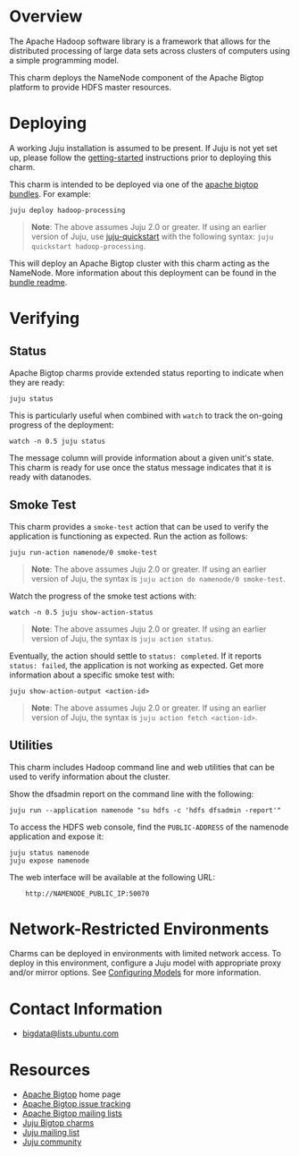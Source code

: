<!--
  Licensed to the Apache Software Foundation (ASF) under one or more
  contributor license agreements.  See the NOTICE file distributed with
  this work for additional information regarding copyright ownership.
  The ASF licenses this file to You under the Apache License, Version 2.0
  (the "License"); you may not use this file except in compliance with
  the License.  You may obtain a copy of the License at

       http://www.apache.org/licenses/LICENSE-2.0

  Unless required by applicable law or agreed to in writing, software
  distributed under the License is distributed on an "AS IS" BASIS,
  WITHOUT WARRANTIES OR CONDITIONS OF ANY KIND, either express or implied.
  See the License for the specific language governing permissions and
  limitations under the License.
-->
# Overview

The Apache Hadoop software library is a framework that allows for the
distributed processing of large data sets across clusters of computers
using a simple programming model.

This charm deploys the NameNode component of the Apache Bigtop platform
to provide HDFS master resources.


# Deploying

A working Juju installation is assumed to be present. If Juju is not yet set
up, please follow the
[getting-started](https://jujucharms.com/docs/2.0/getting-started)
instructions prior to deploying this charm.

This charm is intended to be deployed via one of the
[apache bigtop bundles](https://jujucharms.com/u/bigdata-charmers/#bundles).
For example:

    juju deploy hadoop-processing

> **Note**: The above assumes Juju 2.0 or greater. If using an earlier version
of Juju, use [juju-quickstart](https://launchpad.net/juju-quickstart) with the
following syntax: `juju quickstart hadoop-processing`.

This will deploy an Apache Bigtop cluster with this charm acting as the
NameNode. More information about this deployment can be found in the
[bundle readme](https://jujucharms.com/hadoop-processing/).


# Verifying

## Status
Apache Bigtop charms provide extended status reporting to indicate when they
are ready:

    juju status

This is particularly useful when combined with `watch` to track the on-going
progress of the deployment:

    watch -n 0.5 juju status

The message column will provide information about a given unit's state.
This charm is ready for use once the status message indicates that it is
ready with datanodes.

## Smoke Test
This charm provides a `smoke-test` action that can be used to verify the
application is functioning as expected. Run the action as follows:

    juju run-action namenode/0 smoke-test

> **Note**: The above assumes Juju 2.0 or greater. If using an earlier version
of Juju, the syntax is `juju action do namenode/0 smoke-test`.

Watch the progress of the smoke test actions with:

    watch -n 0.5 juju show-action-status

> **Note**: The above assumes Juju 2.0 or greater. If using an earlier version
of Juju, the syntax is `juju action status`.

Eventually, the action should settle to `status: completed`.  If it
reports `status: failed`, the application is not working as expected. Get
more information about a specific smoke test with:

    juju show-action-output <action-id>

> **Note**: The above assumes Juju 2.0 or greater. If using an earlier version
of Juju, the syntax is `juju action fetch <action-id>`.

## Utilities
This charm includes Hadoop command line and web utilities that can be used
to verify information about the cluster.

Show the dfsadmin report on the command line with the following:

    juju run --application namenode "su hdfs -c 'hdfs dfsadmin -report'"

To access the HDFS web console, find the `PUBLIC-ADDRESS` of the
namenode application and expose it:

    juju status namenode
    juju expose namenode

The web interface will be available at the following URL:

        http://NAMENODE_PUBLIC_IP:50070


# Network-Restricted Environments

Charms can be deployed in environments with limited network access. To deploy
in this environment, configure a Juju model with appropriate
proxy and/or mirror options. See
[Configuring Models](https://jujucharms.com/docs/2.0/models-config) for more
information.


# Contact Information

- <bigdata@lists.ubuntu.com>


# Resources

- [Apache Bigtop](http://bigtop.apache.org/) home page
- [Apache Bigtop issue tracking](http://bigtop.apache.org/issue-tracking.html)
- [Apache Bigtop mailing lists](http://bigtop.apache.org/mail-lists.html)
- [Juju Bigtop charms](https://jujucharms.com/q/apache/bigtop)
- [Juju mailing list](https://lists.ubuntu.com/mailman/listinfo/juju)
- [Juju community](https://jujucharms.com/community)
